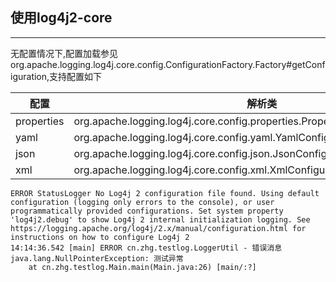 ## 使用log4j2-core
* * *
无配置情况下,配置加载参见org.apache.logging.log4j.core.config.ConfigurationFactory.Factory#getConfiguration,支持配置如下

| 配置 | 解析类  |
| ------ | ------ |
| properties | org.apache.logging.log4j.core.config.properties.PropertiesConfigurationFactory |
| yaml | org.apache.logging.log4j.core.config.yaml.YamlConfigurationFactory |
| json | org.apache.logging.log4j.core.config.json.JsonConfigurationFactory |
| xml | org.apache.logging.log4j.core.config.xml.XmlConfigurationFactory |

```控制台
ERROR StatusLogger No Log4j 2 configuration file found. Using default configuration (logging only errors to the console), or user programmatically provided configurations. Set system property 'log4j2.debug' to show Log4j 2 internal initialization logging. See https://logging.apache.org/log4j/2.x/manual/configuration.html for instructions on how to configure Log4j 2
14:14:36.542 [main] ERROR cn.zhg.testlog.LoggerUtil - 错误消息
java.lang.NullPointerException: 测试异常
	at cn.zhg.testlog.Main.main(Main.java:26) [main/:?]

```